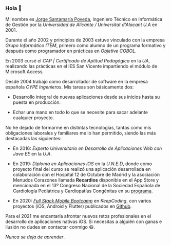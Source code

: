 ### Hola 👋

Mi nombre es [Jorge Santamaría Poveda](https://es.linkedin.com/in/jsantamariap), Ingeniero Técnico en Informática de Gestión por la *Universidad de Alicante / Universitat d'Alacant U.A* en 2001.

Durante el año 2002 y principios de 2003 estuve vinculado con la empresa *Grupo Informático ITEM*, primero como alumno de un programa formativo y después como programador en prácticas en *Objetive COBOL*.

En 2003 cursé el *CAP | Certificado de Aptitud Pedagógica* en la *UA*, realizando las prácticas en el IES San Vicente impartiendo el módulo de Microsoft Access.

Desde 2004 trabajo como desarrollador de software en la empresa española *CYPE Ingenieros*. Mis tareas son básicamente dos:

- Desarrollo integral de nuevas aplicaciones desde sus inicios hasta su puesta en producción.

- Echar una mano en todo lo que se necesite para sacar adelante cualquier proyecto.


No he dejado de formarme en distintas tecnologías, tantas como mis obligaciones laborales y familiares me lo han permitido, siendo las más destacadas las siguientes:

- En 2016: *Experto Universitario en Desarrollo de Aplicaciones Web con Java EE* en la *U.A*.

- En 2019: *Diploma en Aplicaciones iOS* en la *U.N.E.D*, donde como proyecto final del curso se realizó una aplicación desarrollada en colaboración con el Hospital 12 de Octubre de Madrid y la asociación Menudos Corazones llamada **Recardios** disponible en el App Store y mencionada en el 13º Congreso Nacional de la Sociedad Española de Cardiología Pediátrica y Cardiopatías Congénitas en su [programa](https://www.congreso-secpcc.com/programa/).

- En 2020: [*Full Stack Mobile Bootcamp*](https://keepcoding.io/nuestros-bootcamps/full-stack-mobile-bootcamp/) en *KeepCoding*, con varios proyectos (iOS, Android y Flutter) publicados en [Github](https://github.com/jorgesantamariapoveda?tab=repositories).

Para el 2021 me encantaría afrontar nuevos retos profesionales en el desarrollo de aplicaciones nativas iOS. Si necesitas a alguién con ganas e ilusión no dudes en contactar conmigo 😃.

*Nunca se deja de aprender*.